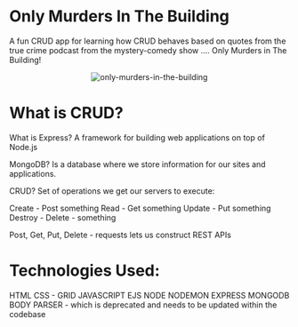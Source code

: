 # Only Murders In The Building

A fun CRUD app for learning how CRUD behaves based on quotes from the true crime podcast from the mystery-comedy show .... Only Murders in The Building!

<p align="center" width="800" height="600"><img src="https://user-images.githubusercontent.com/77818241/197258743-79020074-855f-43c3-9d6f-b625166799a1.gif" alt="only-murders-in-the-building"/></p> 

# What is CRUD?

What is Express?
A framework for building web applications on top of Node.js

MongoDB?
Is a database where we store information for our sites and applications.

CRUD?
Set of operations we get our servers to execute:

Create - Post something
Read - Get something
Update - Put something
Destroy - Delete - something

Post, Get, Put, Delete - requests lets us construct REST APIs 

# Technologies Used:
HTML
CSS - GRID
JAVASCRIPT
EJS
NODE
NODEMON
EXPRESS
MONGODB
BODY PARSER - which is deprecated and needs to be updated within the codebase